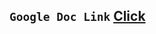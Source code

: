 ## `Google Doc Link` [Click](https://docs.google.com/document/d/1n0iVkviM571myyOyKZhXzOhScCHPE817Qnm5k6r1ovw/edit?usp=sharing)
